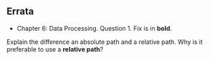 ## Errata


- Chapter 6: Data Processing. Question 1. Fix is in **bold**.  

Explain the difference an absolute path and a relative path. Why is it preferable to use a **relative path**?

